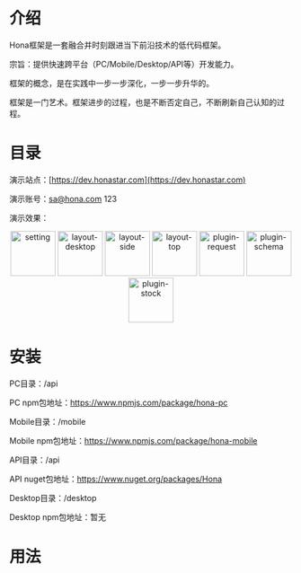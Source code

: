 ﻿# 介绍

Hona框架是一套融合并时刻跟进当下前沿技术的低代码框架。

宗旨：提供快速跨平台（PC/Mobile/Desktop/API等）开发能力。

框架的概念，是在实践中一步一步深化，一步一步升华的。

框架是一门艺术。框架进步的过程，也是不断否定自己，不断刷新自己认知的过程。

# 目录

演示站点：[https://dev.honastar.com](https://dev.honastar.com)

演示账号：sa@hona.com 123

演示效果：
<div style="text-align: center;">
  <img alt="setting" src="https://tool-dev.honastar.com/demo/setting.png?v=1" height="80"/>
  <img alt="layout-desktop" src="https://tool-dev.honastar.com/demo/layout-desktop.png?v=1" height="80"/>
  <img alt="layout-side" src="https://tool-dev.honastar.com/demo/layout-side.png?v=1" height="80"/>
  <img alt="layout-top" src="https://tool-dev.honastar.com/demo/layout-top.png?v=1" height="80"/>
  <img alt="plugin-request" src="https://tool-dev.honastar.com/demo/plugin-request.png?v=1" height="80"/>
  <img alt="plugin-schema" src="https://tool-dev.honastar.com/demo/plugin-schema.png?v=1" height="80"/>
  <img alt="plugin-stock" src="https://tool-dev.honastar.com/demo/plugin-stock.png?v=1" height="80"/>
</div>

# 安装

PC目录：/api

PC npm包地址：https://www.npmjs.com/package/hona-pc

Mobile目录：/mobile

Mobile npm包地址：https://www.npmjs.com/package/hona-mobile

API目录：/api

API nuget包地址：https://www.nuget.org/packages/Hona

Desktop目录：/desktop

Desktop npm包地址：暂无

# 用法